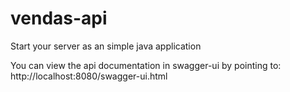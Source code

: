 # vendas-api

Start your server as an simple java application  

You can view the api documentation in swagger-ui by pointing to: http://localhost:8080/swagger-ui.html
